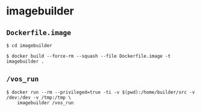 # imagebuilder

## `Dockerfile.image`

```
$ cd imagebuilder

$ docker build --force-rm --squash --file Dockerfile.image -t imagebuilder .
```

## `/vos_run`

```
$ docker run --rm --privileged=true -ti -v $(pwd):/home/builder/src -v /dev:/dev -v /tmp:/tmp \
    imagebuilder /vos_run
```
